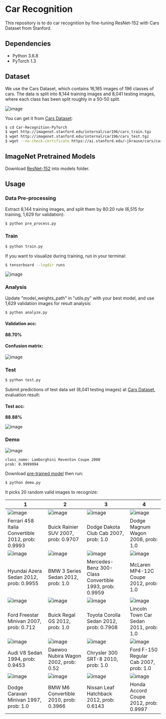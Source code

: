 # Car Recognition


This repository is to do car recognition by fine-tuning ResNet-152 with Cars Dataset from Stanford.


## Dependencies

- Python 3.6.8
- PyTorch 1.3

## Dataset

We use the Cars Dataset, which contains 16,185 images of 196 classes of cars. The data is split into 8,144 training images and 8,041 testing images, where each class has been split roughly in a 50-50 split.

 ![image](https://github.com/foamliu/Car-Recognition-PyTorch/raw/master/images/random.jpg)

You can get it from [Cars Dataset](https://ai.stanford.edu/~jkrause/cars/car_dataset.html):

```bash
$ cd Car-Recognition-PyTorch
$ wget http://imagenet.stanford.edu/internal/car196/cars_train.tgz
$ wget http://imagenet.stanford.edu/internal/car196/cars_test.tgz
$ wget --no-check-certificate https://ai.stanford.edu/~jkrause/cars/car_devkit.tgz
```

## ImageNet Pretrained Models

Download [ResNet-152](https://drive.google.com/file/d/0Byy2AcGyEVxfeXExMzNNOHpEODg/view?usp=sharing) into models folder.

## Usage

### Data Pre-processing
Extract 8,144 training images, and split them by 80:20 rule (6,515 for training, 1,629 for validation):
```bash
$ python pre_process.py
```

### Train
```bash
$ python train.py
```

If you want to visualize during training, run in your terminal:
```bash
$ tensorboard --logdir runs
```

 ![image](https://github.com/foamliu/Car-Recognition-PyTorch/raw/master/images/train.jpg)

### Analysis
Update "model_weights_path" in "utils.py" with your best model, and use 1,629 validation images for result analysis:
```bash
$ python analyze.py
```

#### Validation acc:
**88.70%**

#### Confusion matrix:

 ![image](https://github.com/foamliu/Car-Recognition-PyTorch/raw/master/images/confusion_matrix.jpg)

### Test
```bash
$ python test.py
```

Submit predictions of test data set (8,041 testing images) at [Cars Dataset](https://ai.stanford.edu/~jkrause/cars/car_dataset.html), evaluation result:

#### Test acc:
**88.88%**

 ![image](https://github.com/foamliu/Car-Recognition-PyTorch/raw/master/images/test.jpg)

### Demo

![image](https://github.com/foamliu/Car-Recognition-PyTorch/raw/master/images/samples/07647.jpg)

```bash
class_name: Lamborghini Reventon Coupe 2008
prob: 0.9999994
```

Download [pre-trained model](https://github.com/foamliu/Car-Recognition-PyTorch/releases/download/v1.0/car_recognition.pt) then run:

```bash
$ python demo.py
```
It picks 20 random valid images to recognize:


1 | 2 | 3 | 4 |
|---|---|---|---|
|![image](https://github.com/foamliu/Car-Recognition-PyTorch/raw/master/images/0_out.png)  | ![image](https://github.com/foamliu/Car-Recognition-PyTorch/raw/master/images/1_out.png) | ![image](https://github.com/foamliu/Car-Recognition-PyTorch/raw/master/images/2_out.png)|![image](https://github.com/foamliu/Car-Recognition-PyTorch/raw/master/images/3_out.png) |
|Ferrari 458 Italia Convertible 2012, prob: 0.9993|Buick Rainier SUV 2007, prob: 0.9707|Dodge Dakota Club Cab 2007, prob: 1.0|Dodge Magnum Wagon 2008, prob: 1.0|
|![image](https://github.com/foamliu/Car-Recognition-PyTorch/raw/master/images/4_out.png)  | ![image](https://github.com/foamliu/Car-Recognition-PyTorch/raw/master/images/5_out.png) | ![image](https://github.com/foamliu/Car-Recognition-PyTorch/raw/master/images/6_out.png)|![image](https://github.com/foamliu/Car-Recognition-PyTorch/raw/master/images/7_out.png) |
|Hyundai Azera Sedan 2012, prob: 0.9955|BMW 3 Series Sedan 2012, prob: 1.0|Mercedes-Benz 300-Class Convertible 1993, prob: 0.9959|McLaren MP4-12C Coupe 2012, prob: 1.0|
|![image](https://github.com/foamliu/Car-Recognition-PyTorch/raw/master/images/8_out.png)  | ![image](https://github.com/foamliu/Car-Recognition-PyTorch/raw/master/images/9_out.png) | ![image](https://github.com/foamliu/Car-Recognition-PyTorch/raw/master/images/10_out.png)|![image](https://github.com/foamliu/Car-Recognition-PyTorch/raw/master/images/11_out.png)|
|Ford Freestar Minivan 2007, prob: 0.712|Buick Regal GS 2012, prob: 1.0|Toyota Corolla Sedan 2012, prob: 0.7908|Lincoln Town Car Sedan 2011, prob: 1.0|
|![image](https://github.com/foamliu/Car-Recognition-PyTorch/raw/master/images/12_out.png) | ![image](https://github.com/foamliu/Car-Recognition-PyTorch/raw/master/images/13_out.png)| ![image](https://github.com/foamliu/Car-Recognition-PyTorch/raw/master/images/14_out.png)|![image](https://github.com/foamliu/Car-Recognition-PyTorch/raw/master/images/15_out.png)|
|Audi V8 Sedan 1994, prob: 0.9453|Daewoo Nubira Wagon 2002, prob: 0.52|Chrysler 300 SRT-8 2010, prob: 1.0|Ford F-150 Regular Cab 2007, prob: 1.0|
|![image](https://github.com/foamliu/Car-Recognition-PyTorch/raw/master/images/16_out.png) | ![image](https://github.com/foamliu/Car-Recognition-PyTorch/raw/master/images/17_out.png)|![image](https://github.com/foamliu/Car-Recognition-PyTorch/raw/master/images/18_out.png) | ![image](https://github.com/foamliu/Car-Recognition-PyTorch/raw/master/images/19_out.png)|
|Dodge Caravan Minivan 1997, prob: 1.0|BMW M6 Convertible 2010, prob: 0.3966|Nissan Leaf Hatchback 2012, prob: 0.6143|Honda Accord Coupe 2012, prob: 0.9997|
